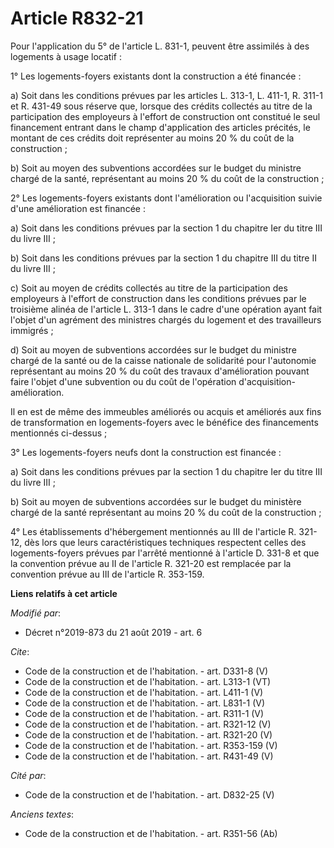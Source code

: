 # Article R832-21

Pour l'application du 5° de l'article L. 831-1, peuvent être assimilés à des logements à usage locatif : 

1° Les logements-foyers existants dont la construction a été financée : 

a) Soit dans les conditions prévues par les articles L. 313-1, L. 411-1, R. 311-1 et R. 431-49 sous réserve que, lorsque des
crédits collectés au titre de la participation des employeurs à l'effort de construction ont constitué le seul financement
entrant dans le champ d'application des articles précités, le montant de ces crédits doit représenter au moins 20 % du coût
de la construction ; 

b) Soit au moyen des subventions accordées sur le budget du ministre chargé de la santé, représentant au moins 20 % du coût
de la construction ; 

2° Les logements-foyers existants dont l'amélioration ou l'acquisition suivie d'une amélioration est financée : 

a) Soit dans les conditions prévues par la section 1 du chapitre Ier du titre III du livre III ; 

b) Soit dans les conditions prévues par la section 1 du chapitre III du titre II du livre III ; 

c) Soit au moyen de crédits collectés au titre de la participation des employeurs à l'effort de construction dans les
conditions prévues par le troisième alinéa de l'article L. 313-1 dans le cadre d'une opération ayant fait l'objet d'un
agrément des ministres chargés du logement et des travailleurs immigrés ; 

d) Soit au moyen de subventions accordées sur le budget du ministre chargé de la santé ou de la caisse nationale de
solidarité pour l'autonomie représentant au moins 20 % du coût des travaux d'amélioration pouvant faire l'objet d'une
subvention ou du coût de l'opération d'acquisition-amélioration. 

Il en est de même des immeubles améliorés ou acquis et améliorés aux fins de transformation en logements-foyers avec le
bénéfice des financements mentionnés ci-dessus ; 

3° Les logements-foyers neufs dont la construction est financée : 

a) Soit dans les conditions prévues par la section 1 du chapitre Ier du titre III du livre III ; 

b) Soit au moyen de subventions accordées sur le budget du ministère chargé de la santé représentant au moins 20 % du coût de
la construction ; 

4° Les établissements d'hébergement mentionnés au III de l'article R. 321-12, dès lors que leurs caractéristiques techniques
respectent celles des logements-foyers prévues par l'arrêté mentionné à l'article D. 331-8 et que la convention prévue au II
de l'article R. 321-20 est remplacée par la convention prévue au III de l'article R. 353-159.

**Liens relatifs à cet article**

_Modifié par_:

  - Décret n°2019-873 du 21 août 2019 - art. 6

_Cite_:

  - Code de la construction et de l'habitation. - art. D331-8 (V)
  - Code de la construction et de l'habitation. - art. L313-1 (VT)
  - Code de la construction et de l'habitation. - art. L411-1 (V)
  - Code de la construction et de l'habitation. - art. L831-1 (V)
  - Code de la construction et de l'habitation. - art. R311-1 (V)
  - Code de la construction et de l'habitation. - art. R321-12 (V)
  - Code de la construction et de l'habitation. - art. R321-20 (V)
  - Code de la construction et de l'habitation. - art. R353-159 (V)
  - Code de la construction et de l'habitation. - art. R431-49 (V)

_Cité par_:

  - Code de la construction et de l'habitation. - art. D832-25 (V)

_Anciens textes_:

  - Code de la construction et de l'habitation. - art. R351-56 (Ab)
